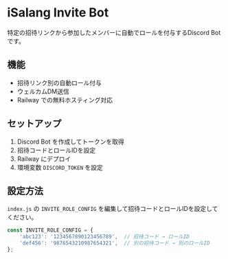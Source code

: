 # iSalang Invite Bot

特定の招待リンクから参加したメンバーに自動でロールを付与するDiscord Botです。

## 機能
- 招待リンク別の自動ロール付与
- ウェルカムDM送信
- Railway での無料ホスティング対応

## セットアップ
1. Discord Bot を作成してトークンを取得
2. 招待コードとロールIDを設定
3. Railway にデプロイ
4. 環境変数 `DISCORD_TOKEN` を設定

## 設定方法
`index.js` の `INVITE_ROLE_CONFIG` を編集して招待コードとロールIDを設定してください。

```javascript
const INVITE_ROLE_CONFIG = {
    'abc123': '1234567890123456789',  // 招待コード → ロールID
    'def456': '9876543210987654321',  // 別の招待コード → 別のロールID
};
